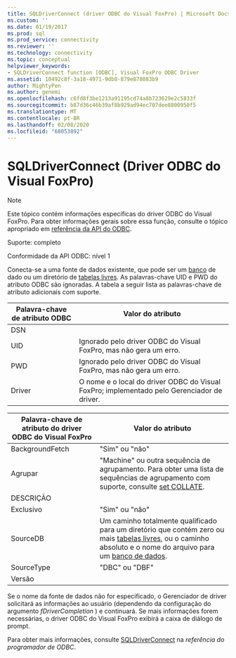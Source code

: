 ```yaml
---
title: SQLDriverConnect (driver ODBC do Visual FoxPro) | Microsoft Docs
ms.custom: ''
ms.date: 01/19/2017
ms.prod: sql
ms.prod_service: connectivity
ms.reviewer: ''
ms.technology: connectivity
ms.topic: conceptual
helpviewer_keywords:
- SQLDriverConnect function [ODBC], Visual FoxPro ODBC Driver
ms.assetid: 10492c8f-3a18-4971-9db8-879e878083b9
author: MightyPen
ms.author: genemi
ms.openlocfilehash: c6fd8f3be1213a91195cd74a8b723629e2c5833f
ms.sourcegitcommit: b87d36c46b39af8b929ad94ec707dee8800950f5
ms.translationtype: MT
ms.contentlocale: pt-BR
ms.lasthandoff: 02/08/2020
ms.locfileid: "68053892"
---
```

# <a name="sqldriverconnect-visual-foxpro-odbc-driver"></a>SQLDriverConnect (Driver ODBC do Visual FoxPro)
> [!NOTE]  
>  Este tópico contém informações específicas do driver ODBC do Visual FoxPro. Para obter informações gerais sobre essa função, consulte o tópico apropriado em [referência da API do ODBC](../../odbc/reference/syntax/odbc-api-reference.md).  
  
 Suporte: completo  
  
 Conformidade da API ODBC: nível 1  
  
 Conecta-se a uma fonte de dados existente, que pode ser um [banco](../../odbc/microsoft/visual-foxpro-terminology.md) de dado ou um diretório de [tabelas livres](../../odbc/microsoft/visual-foxpro-terminology.md). As palavras-chave UID e PWD do atributo ODBC são ignoradas. A tabela a seguir lista as palavras-chave de atributo adicionais com suporte.  
  
|Palavra-chave de atributo ODBC|Valor do atributo|  
|----------------------------|---------------------|  
|DSN||  
|UID|Ignorado pelo driver ODBC do Visual FoxPro, mas não gera um erro.|  
|PWD|Ignorado pelo driver ODBC do Visual FoxPro, mas não gera um erro.|  
|Driver|O nome e o local do driver ODBC do Visual FoxPro; implementado pelo Gerenciador de driver.|  
  
|Palavra-chave de atributo do driver ODBC do Visual FoxPro|Valor do atributo|  
|-------------------------------------------------|---------------------|  
|BackgroundFetch|"Sim" ou "não"|  
|Agrupar|"Machine" ou outra sequência de agrupamento. Para obter uma lista de sequências de agrupamento com suporte, consulte [set COLLATE](../../odbc/microsoft/set-collate-command.md).|  
|DESCRIÇÃO||  
|Exclusivo|"Sim" ou "não"|  
|SourceDB|Um caminho totalmente qualificado para um diretório que contém zero ou mais [tabelas livres](../../odbc/microsoft/visual-foxpro-terminology.md), ou o caminho absoluto e o nome do arquivo para um [banco de dados](../../odbc/microsoft/visual-foxpro-terminology.md).|  
|SourceType|"DBC" ou "DBF"|  
|Versão||  
  
 Se o nome da fonte de dados não for especificado, o Gerenciador de driver solicitará as informações ao usuário (dependendo da configuração do argumento *fDriverCompletion* ) e continuará. Se mais informações forem necessárias, o driver ODBC do Visual FoxPro exibirá a caixa de diálogo de prompt.  
  
 Para obter mais informações, consulte [SQLDriverConnect](../../odbc/reference/syntax/sqldriverconnect-function.md) na *referência do programador de ODBC*.
